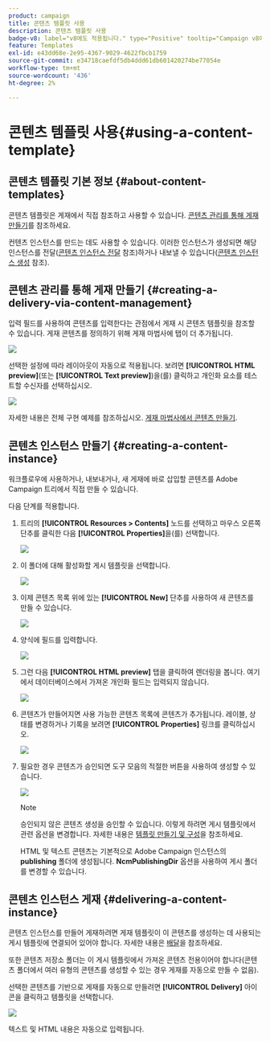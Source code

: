 ```yaml
---
product: campaign
title: 콘텐츠 템플릿 사용
description: 콘텐츠 템플릿 사용
badge-v8: label="v8에도 적용됩니다." type="Positive" tooltip="Campaign v8에도 적용됩니다."
feature: Templates
exl-id: e43dd68e-2e95-4367-9029-4622fbcb1759
source-git-commit: e34718caefdf5db4ddd61db601420274be77054e
workflow-type: tm+mt
source-wordcount: '436'
ht-degree: 2%

---
```


# 콘텐츠 템플릿 사용{#using-a-content-template}



## 콘텐츠 템플릿 기본 정보 {#about-content-templates}

콘텐츠 템플릿은 게재에서 직접 참조하고 사용할 수 있습니다. [콘텐츠 관리를 통해 게재 만들기](#creating-a-delivery-via-content-management)를 참조하세요.

컨텐츠 인스턴스를 만드는 데도 사용할 수 있습니다. 이러한 인스턴스가 생성되면 해당 인스턴스를 전달([콘텐츠 인스턴스 전달](#delivering-a-content-instance) 참조)하거나 내보낼 수 있습니다([콘텐츠 인스턴스 생성](#creating-a-content-instance) 참조).

## 콘텐츠 관리를 통해 게재 만들기 {#creating-a-delivery-via-content-management}

입력 필드를 사용하여 콘텐츠를 입력한다는 관점에서 게재 시 콘텐츠 템플릿을 참조할 수 있습니다. 게재 콘텐츠를 정의하기 위해 게재 마법사에 탭이 더 추가됩니다.

![](assets/s_ncs_content_deliver_a_content.png)

선택한 설정에 따라 레이아웃이 자동으로 적용됩니다. 보려면 **[!UICONTROL HTML preview]**(또는 **[!UICONTROL Text preview]**)을(를) 클릭하고 개인화 요소를 테스트할 수신자를 선택하십시오.

![](assets/s_ncs_content_deliver_a_content_html.png)

자세한 내용은 전체 구현 예제를 참조하십시오. [게재 마법사에서 콘텐츠 만들기](use-case-creating-content-management.md#creating-content-in-the-delivery-wizard).

## 콘텐츠 인스턴스 만들기 {#creating-a-content-instance}

워크플로우에 사용하거나, 내보내거나, 새 게재에 바로 삽입할 콘텐츠를 Adobe Campaign 트리에서 직접 만들 수 있습니다.

다음 단계를 적용합니다.

1. 트리의 **[!UICONTROL Resources > Contents]** 노드를 선택하고 마우스 오른쪽 단추를 클릭한 다음 **[!UICONTROL Properties]**&#x200B;을(를) 선택합니다.

   ![](assets/s_ncs_content_folder_properties.png)

1. 이 폴더에 대해 활성화할 게시 템플릿을 선택합니다.

   ![](assets/s_ncs_content_folder_templates.png)

1. 이제 콘텐츠 목록 위에 있는 **[!UICONTROL New]** 단추를 사용하여 새 콘텐츠를 만들 수 있습니다.

   ![](assets/s_ncs_content_folder_create_a_template.png)

1. 양식에 필드를 입력합니다.

   ![](assets/s_ncs_content_folder_use_a_template.png)

1. 그런 다음 **[!UICONTROL HTML preview]** 탭을 클릭하여 렌더링을 봅니다. 여기에서 데이터베이스에서 가져온 개인화 필드는 입력되지 않습니다.

   ![](assets/s_ncs_content_folder_use_a_template_preview.png)

1. 콘텐츠가 만들어지면 사용 가능한 콘텐츠 목록에 콘텐츠가 추가됩니다. 레이블, 상태를 변경하거나 기록을 보려면 **[!UICONTROL Properties]** 링크를 클릭하십시오.

   ![](assets/s_ncs_content_folder_template_properties.png)

1. 필요한 경우 콘텐츠가 승인되면 도구 모음의 적절한 버튼을 사용하여 생성할 수 있습니다.

   ![](assets/s_ncs_content_folder_template_generate.png)

   >[!NOTE]
   >
   >승인되지 않은 콘텐츠 생성을 승인할 수 있습니다. 이렇게 하려면 게시 템플릿에서 관련 옵션을 변경합니다. 자세한 내용은 [템플릿 만들기 및 구성](publication-templates.md#creating-and-configuring-the-template)을 참조하세요.

   HTML 및 텍스트 콘텐츠는 기본적으로 Adobe Campaign 인스턴스의 **publishing** 폴더에 생성됩니다. **NcmPublishingDir** 옵션을 사용하여 게시 폴더를 변경할 수 있습니다.

## 콘텐츠 인스턴스 게재 {#delivering-a-content-instance}

콘텐츠 인스턴스를 만들어 게재하려면 게재 템플릿이 이 콘텐츠를 생성하는 데 사용되는 게시 템플릿에 연결되어 있어야 합니다. 자세한 내용은 [배달](publication-templates.md#delivery)을 참조하세요.

또한 콘텐츠 저장소 폴더는 이 게시 템플릿에서 가져온 콘텐츠 전용이어야 합니다(콘텐츠 폴더에서 여러 유형의 콘텐츠를 생성할 수 있는 경우 게재를 자동으로 만들 수 없음).

선택한 콘텐츠를 기반으로 게재를 자동으로 만들려면 **[!UICONTROL Delivery]** 아이콘을 클릭하고 템플릿을 선택합니다.

![](assets/s_ncs_content_folder_create_the_delivery.png)

텍스트 및 HTML 내용은 자동으로 입력됩니다.
